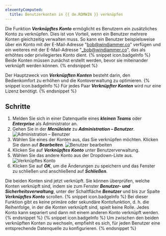```yaml
---
eleventyComputed:
  title: Benutzerkonten in {{ de.RDMWIN }} verknüpfen
---
```

Die Funktion ***Verknüpftes Konto*** ermöglicht es Benutzern ein zusätzliches Konto zu verknüpfen. Dies ist von Vorteil, wenn ein Benutzer mehrere Konten gleichzeitig verwalten muss. So kann ein Benutzer beispielsweise über ein Konto mit der E-Mail-Adresse "bob@windjammer.co" verfügen und ein weiteres mit der E-Mail-Adresse "_bob@windjammer.co", das als erhöhtes oder privilegiertes Konto dient.
{% snippet icon.badgeInfo %}
Beide Konten müssen zunächst erstellt werden, bevor sie miteinander verknüpft werden können.
{% endsnippet %}

Der Hauptzweck von ***Verknüpften Konten*** besteht darin, den Bedienkomfort zu erhöhen und die Kontoverwaltung zu optimieren.
{% snippet icon.badgeInfo %}
Für jedes Paar ***Verknüpfter Konten*** wird nur eine Lizenz benötigt.
{% endsnippet %}

## Schritte

1. Melden Sie sich in einer Datenquelle eines ***kleinen Teams*** oder ***Enterprise*** als Administrator an.
1. Gehen Sie in der ***Menüleiste*** zu ***Administration – Benutzer***.
![Administration – Benutzer](https://cdnweb.devolutions.net/docs/de/kb/KB0073.png)
1. Wählen Sie eines der Konten aus, das Sie verknüpfen möchten. Klicken Sie dann auf ***Bearbeiten***.
![Benutzer bearbeiten](https://cdnweb.devolutions.net/docs/de/kb/KB0074.png)
1. Klicken Sie auf ***Verknüpftes Konto*** unter Benutzerverwaltung.
1. Wählen Sie das andere Konto aus der Dropdown-Liste aus.
![Verknüpftes Konto](https://cdnweb.devolutions.net/docs/de/kb/KB0075.png)
1. Klicken Sie auf ***OK***, um die Änderungen zu speichern und das Fenster zu schließen und anschließend auf ***Schließen***.

Die beiden Konten sind jetzt verknüpft. Sie können überprüfen, welche Konten verknüpft sind, indem sie zum Fenster ***Benutzer- und Sicherheitsverwaltung***, unter der Schaltfläche ***Benutzer*** und bis zur Spalte ***Verknüpftes Konto*** scrollen.
{% snippet icon.badgeInfo %}
Bei dieser Funktion gibt es keine primäre oder sekundäre Kontofunktion, d. h. die Reihenfolge, in der die Konten verknüpft sind, spielt keine Rolle. Jedes Konto kann separiert und dann mit einem anderen Konto verknüpft werden.
{% endsnippet %}
{% snippet icon.badgeInfo %}
Um zwischen den beiden verknüpften Konten zu wechseln, empfiehlt es sich, für jeden Benutzer eine entsprechende Datenquelle zu konfigurieren.
{% endsnippet %}
